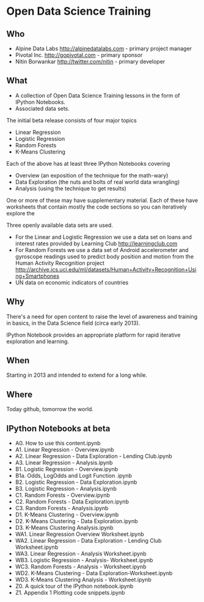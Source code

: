 Open Data Science Training
==========================

Who
---

* Alpine Data Labs http://alpinedatalabs.com - primary project manager
* Pivotal Inc. http://gopivotal.com - primary sponsor
* Nitin Borwankar http://twitter.com/nitin - primary developer

What
----

* A collection of Open Data Science Training lessons in the form of IPython Notebooks.
* Associated data sets.

The initial beta release consists of four major topics

* Linear Regression
* Logistic Regression
* Random Forests
* K-Means Clustering

Each of the above has at least three IPython Notebooks covering

* Overview (an exposition of the technique for the math-wary)
* Data Exploration (the nuts and bolts of real world data wrangling)
* Analysis (using the technique to get results)

One or more of these may have supplementary material.
Each of these have worksheets that contain mostly the code sections so you can iteratively explore the 



Three openly available data sets are used.  

* For the Linear and Logistic Regression we use a data set on loans and interest rates provided by Learning Club http://learningclub.com  
* For Random Forests we use a data set of Android accelerometer and gyroscope readings used to predict body position and motion from the Human Activity Recognition project
http://archive.ics.uci.edu/ml/datasets/Human+Activity+Recognition+Using+Smartphones
* UN data on economic indicators of countries

Why
---

There's a need for open content to raise the level of awareness and training in basics, in the Data Science
field (circa early 2013).

IPython Notebook provides an appropriate platform for rapid iterative exploration and learning.

When
----

Starting in 2013 and intended to extend for a long while.

Where
-----

Today github, tomorrow the world. 


IPython Notebooks at beta
--------------------------
* A0. How to use this content.ipynb
* A1. Linear Regression - Overview.ipynb
* A2. Linear Regression - Data Exploration - Lending Club.ipynb
* A3. Linear Regression - Analysis.ipynb
* B1. Logistic Regression - Overview.ipynb
* B1a. Odds, LogOdds and Logit Function .ipynb
* B2. Logistic Regression - Data Exploration.ipynb
* B3. Logistic Regression - Analysis.ipynb
* C1. Random Forests - Overview.ipynb
* C2. Random Forests - Data Exploration.ipynb
* C3. Random Forests - Analysis.ipynb
* D1. K-Means Clustering - Overview.ipynb
* D2. K-Means Clustering - Data Exploration.ipynb
* D3. K-Means Clustering Analysis.ipynb
* WA1. Linear Regression Overview Worksheet.ipynb
* WA2. Linear Regression - Data Exploration - Lending Club Worksheet.ipynb
* WA3. Linear Regression - Analysis Worksheet.ipynb
* WB3. Logistic Regression - Analysis- Worksheet.ipynb
* WC3. Random Forests - Analysis - Worksheet.ipynb
* WD2. K-Means Clustering - Data Exploration-Worksheet.ipynb
* WD3. K-Means Clustering Analysis - Worksheet.ipynb
* Z0. A quick tour of the IPython notebook.ipynb
* Z1. Appendix 1 Plotting code snippets.ipynb
